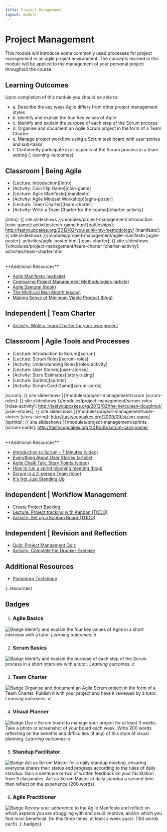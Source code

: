 ```yaml
---
title: Project Management
layout: module
---
```



# Project Management

This module will introduce some commonly used processes for project management in an agile project environment. The concepts learned in this module will be applied to the management of your personal project throughout the course.


## Learning Outcomes

Upon completion of this module you should be able to:

- a. Describe the key ways Agile differs from other project management styles
- b. Identify and explain the four key values of Agile
- c. Identify and explain the purpose of each step of the Scrum process
- d. Organise and document an Agile Scrum project in the form of a Team Charter
- e. Manage project workflow using a Scrum task board with user stories and sub-tasks
- f. Confidently participate in all aspects of the Scrum process in a team setting
{:.learning-outcomes}


## Classroom | Being Agile

- [Lecture: Introduction][intro]
- [Activity: Coin Flip Game][coin-game]
- [Lecture: Agile Manifesto][manifesto]
- [Activity: Agile Mindset Workshop][agile-poster]
- [Lecture: Team Charter][team-charter]
- [Activity: Write a Team Charter for the course][charter-activity]

[intro]: {{ site.slideshows }}/modules/project-management/introduction
[coin-game]: activities/coin-game.html
[battleships]: http://tastycupcakes.org/2012/02/you-sunk-my-methodology/
[manifesto]: {{ site.slideshows }}/modules/project-management/agile-manifesto
[agile-poster]: activities/agile-poster.html
[team-charter]: {{ site.slideshows }}/modules/project-management/team-charter
[charter-activity]: activities/team-charter.html


<br>
**Additional Resources**

- [Agile Manifesto (website)](http://agilemanifesto.org/)
- [Comparing Project Management Methodologies (article)](https://www.wrike.com/project-management-guide/methodologies/)
- [Agile Samurai (book)](http://librarysearch.auckland.ac.nz/UOA2_A:Combined_Local:uoa_alma21257524290002091)
- [The Mythical Man Month (essay)](https://www.cs.drexel.edu/~yfcai/CS451/RequiredReadings/MythicalManMonth.pdf)
- [Making Sense of Minimum Viable Product (blog)](http://blog.crisp.se/2016/01/25/henrikkniberg/making-sense-of-mvp)



## Independent | Team Charter

- [Activity: Write a Team Charter for your own project](independent-charter)

[independent-charter]: activities/independent-charter.html


## Classroom | Agile Tools and Processes

- [Lecture: Introduction to Scrum][scrum]
- [Lecture: Scrum Roles][scrum-roles]
- [Activity: Understanding Roles][roles-activity]
- [Lecture: User Stories][user-stories]
- [Activity: Story Estimates][story-sizing]
- [Lecture: Sprints][sprints]
- [Activity: Scrum Card Game][scrum-cards]

[scrum]: {{ site.slideshows }}/modules/project-management/scrum
[scrum-roles]: {{ site.slideshows }}/modules/project-management/scrum-roles
[roles-activity]: http://tastycupcakes.org/2013/02/the-herculean-doughnut/
[user-stories]: {{ site.slideshows }}/modules/project-management/user-stories
[story-sizing]: http://tastycupcakes.org/2009/09/sizing-game/
[sprints]: {{ site.slideshows }}/modules/project-management/sprints
[scrum-cards]: http://tastycupcakes.org/2016/06/scrum-card-game/

<br>
**Additional Resources**

- [Introduction to Scrum - 7 Minutes (video)](https://www.youtube.com/watch?v=9TycLR0TqFA)
- [Everything About User Stories (article)](https://www.mountaingoatsoftware.com/agile/user-stories)
- [Agile Chalk Talk: Story Points (video)](https://www.youtube.com/watch?v=90Xx8QVnXRc)
- [How to run a sprint planning meeting (blog)](http://nomad8.com/how-to-run-a-sprint-planning-meeting-the-way-i-like-it/)
- [Scrum in a 2-person Team (blog)](http://www.boost.co.nz/blog/2013/01/the-tiny-scrum/)
- [It's Not Just Standing Up](http://martinfowler.com/articles/itsNotJustStandingUp.html)


## Independent | Workflow Management

- [Create Project Backlog](project-backlog)
- [Lecture: Project tracking with Kanban (TODO)](#)
- [Activity: Set up a Kanban Board (TODO)](#)


## Independent | Revision and Reflection

- [Quiz: Project Mangement Quiz][project-management-quiz]
- [Activity: Complete the Drucker Exercise][the-drucker-exercise]

[project-management-quiz]: activities/project-management-quiz.html
[the-drucker-exercise]: activities/the-drucker-exercise.html


<!--
## Independent | Elevator Pitches

- [Lecture: Pitching][pitching]
- [Activity: The Customer Pitch (TODO)](#)
- [Activity: The Casual Pitch (TODO)](#)
- [Activity: Project Vision (TODO)](#)
- [Activity: Peer Review (TODO)](#)

[pitching]: {{ site.slideshows }}/modules/project-management/pitches
-->









## Additional Resources


- [Pomodoro Technique](http://pomodorotechnique.com/)

{:.resources}






## Badges

1. ### Agile Basics
![Badge](images/badges/agile-basics.png)
Identify and explain the four key values of Agile in a short interview with a tutor.
_Learning outcomes: b_


2. ### Scrum Basics
![Badge](images/badges/scrum-basics.png)
Identify and explain the purpose of each step of the Scrum process in a short interview with a tutor.
_Learning outcomes: c_


3. ### Team Charter
![Badge](images/badges/team-charter.png)
Organise and document an Agile Scrum project in the form of a Team Charter. Publish it with your project and have it reviewed by a tutor.
_Learning outcomes: d_


4. ### Visual Planner
![Badge](images/badges/visual-planner.png)
Use a Scrum board to manage your project for at least 3 weeks. Take a photo or screenshot of your board each week. Write 200 words reflecting on the benefits and difficulties (if any) of this style of visual planning.
_Learning outcomes: e_


5. ### Standup Facilitator
![Badge](images/badges/standup-facilitator.png)
Act as Scrum Master for a daily standup meeting, ensuring everyone shares their status and progress according to the rules of daily standup. Gain a sentence or two of written feedback on your facilitation from 3 classmates. Act as Scrum Master at daily standup a second time then reflect on the experience (200 words).


6. ### Agile Practitioner
![Badge](images/badges/agile-practitioner.png)
Review your adherence to the Agile Manifesto and reflect on which aspects you are struggling with and could improve, and/or which you find most beneficial. Do this three times, at least a week apart. (150 words each).
{:.badges}
